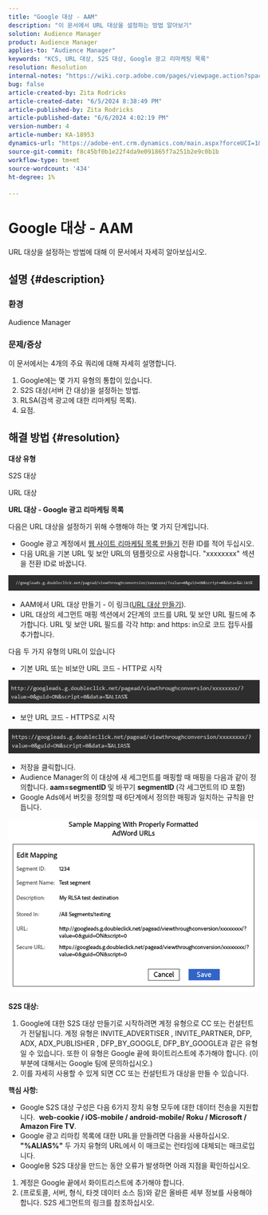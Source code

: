 ```yaml
---
title: "Google 대상 - AAM"
description: "이 문서에서 URL 대상을 설정하는 방법 알아보기"
solution: Audience Manager
product: Audience Manager
applies-to: "Audience Manager"
keywords: "KCS, URL 대상, S2S 대상, Google 광고 리마케팅 목록"
resolution: Resolution
internal-notes: "https://wiki.corp.adobe.com/pages/viewpage.action?spaceKey=MCPI&title=Google+-+AAM+Destination"
bug: false
article-created-by: Zita Rodricks
article-created-date: "6/5/2024 8:38:49 PM"
article-published-by: Zita Rodricks
article-published-date: "6/6/2024 4:02:19 PM"
version-number: 4
article-number: KA-18953
dynamics-url: "https://adobe-ent.crm.dynamics.com/main.aspx?forceUCI=1&pagetype=entityrecord&etn=knowledgearticle&id=89414f9a-7b23-ef11-840a-000d3a372703"
source-git-commit: f8c45bf0b1e22f4da9e091865f7a251b2e9c0b1b
workflow-type: tm+mt
source-wordcount: '434'
ht-degree: 1%

---
```


# Google 대상 - AAM


URL 대상을 설정하는 방법에 대해 이 문서에서 자세히 알아보십시오.

## 설명 {#description}


### 환경

Audience Manager

### 문제/증상

이 문서에서는 4개의 주요 쿼리에 대해 자세히 설명합니다.

1. Google에는 몇 가지 유형의 통합이 있습니다.
2. S2S 대상(서버 간 대상)을 설정하는 방법.
3. RLSA(검색 광고에 대한 리마케팅 목록).
4. 요점.



## 해결 방법 {#resolution}


<b>대상 유형</b>

S2S 대상

URL 대상

<b>URL 대상 - Google 광고 리마케팅 목록</b>

다음은 URL 대상을 설정하기 위해 수행해야 하는 몇 가지 단계입니다.

- Google 광고 계정에서 [웹 사이트 리마케팅 목록 만들기](https://support.google.com/google-ads/answer/2454064?hl=en) 전환 ID를 적어 두십시오.
- 다음 URL을 기본 URL 및 보안 URL의 템플릿으로 사용합니다. &quot;xxxxxxxx&quot; 섹션을 전환 ID로 바꿉니다.


![](assets/d548e9c4-67aa-ec11-983f-000d3a349120.png)

- AAM에서 URL 대상 만들기 - 이 링크([URL 대상 만들기](https://experienceleague.adobe.com/en/docs/audience-manager/user-guide/features/destinations/custom-destinations/create-url-destination)).
- URL 대상의 세그먼트 매핑 섹션에서 2단계의 코드를 URL 및 보안 URL 필드에 추가합니다. URL 및 보안 URL 필드를 각각 http: and https: in으로 코드 접두사를 추가합니다.


다음 두 가지 유형의 URL이 있습니다

- 기본 URL 또는 비보안 URL 코드 - HTTP로 시작


![](assets/d73cf7d9-69aa-ec11-983f-000d3a349523.png)

- 보안 URL 코드 - HTTPS로 시작


![](assets/141662e3-69aa-ec11-983f-000d3a349523.png)

- 저장을 클릭합니다.
- Audience Manager의 이 대상에 새 세그먼트를 매핑할 때 매핑을 다음과 같이 정의합니다. <b>aam=segmentID </b>및 바꾸기 <b>segmentID </b>(각 세그먼트의 ID 포함)
- Google Ads에서 버킷을 정의할 때 6단계에서 정의한 매핑과 일치하는 규칙을 만듭니다.


![](assets/64abac91-6aaa-ec11-983f-000d3a349523.png)

<b>S2S 대상:</b>

1. Google에 대한 S2S 대상 만들기로 시작하려면 계정 유형으로 CC 또는 컨설턴트가 전달됩니다. 계정 유형은 INVITE_ADVERTISER , INVITE_PARTNER, DFP, ADX, ADX_PUBLISHER , DFP_BY_GOOGLE, DFP_BY_GOOGLE과 같은 유형일 수 있습니다. 또한 이 유형은 Google 끝에 화이트리스트에 추가해야 합니다. (이 부분에 대해서는 Google 팀에 문의하십시오.)
2. 이를 자세히 사용할 수 있게 되면 CC 또는 컨설턴트가 대상을 만들 수 있습니다.


<b>핵심 사항: </b>

- Google S2S 대상 구성은 다음 6가지 장치 유형 모두에 대한 데이터 전송을 지원합니다.  <b>web-cookie / iOS-mobile / android-mobile/ Roku / Microsoft / Amazon Fire TV</b>.
- Google 광고 리마킹 목록에 대한 URL을 만들려면 다음을 사용하십시오. <b>&quot;%ALIAS%&quot;</b> 두 가지 유형의 URL에서 이 매크로는 런타임에 대체되는 매크로입니다.
- Google용 S2S 대상을 만드는 동안 오류가 발생하면 아래 지점을 확인하십시오.


1. 계정은 Google 끝에서 화이트리스트에 추가해야 합니다.
2. (프로토콜, 서버, 형식, 타겟 데이터 소스 등)와 같은 올바른 세부 정보를 사용해야 합니다. S2S 세그먼트의 링크를 참조하십시오.













































